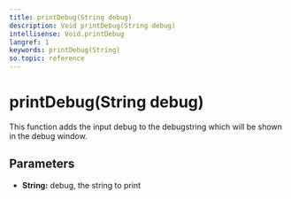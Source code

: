 ```yaml
---
title: printDebug(String debug)
description: Void printDebug(String debug)
intellisense: Void.printDebug
langref: 1
keywords: printDebug(String)
so.topic: reference
---
```


# printDebug(String debug)

This function adds the input debug to the debugstring which will be shown in the debug window.

## Parameters

* **String:** debug, the string to print
